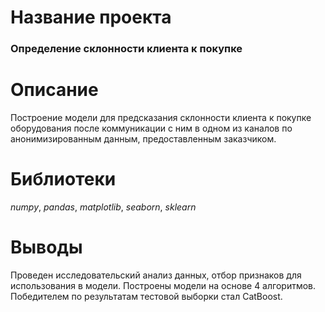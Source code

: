 # Название проекта

### Определение склонности клиента к покупке

# Описание

Построение модели для предсказания склонности клиента к покупке оборудования после коммуникации с ним в одном из каналов 
по анонимизированным данным, предоставленным заказчиком.

# Библиотеки

_numpy_, _pandas_, _matplotlib_, _seaborn_, _sklearn_

# Выводы

Проведен исследовательский анализ данных, отбор признаков для использования в модели. 
Построены модели на основе 4 алгоритмов. Победителем по результатам тестовой выборки стал CatBoost.

